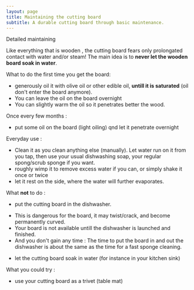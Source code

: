 ```yaml
---
layout: page
title: Maintaining the cutting board
subtitle: A durable cutting board through basic maintenance.
---
```

Detailed maintaining

Like everything that is wooden , 
the cutting board fears only prolongated contact with water and/or steam! 
The main idea is to __never let the wooden board soak in water__.


What to do the first time you get the board: 


 - generously oil it with olive oil or other edible oil, __untill it is saturated__ (oil don't enter the board anymore).
 - You can leave the oil on the board overnight
 - You can slightly warm the oil so it penetrates better the wood.  


Once every few months :


 - put some oil on the board (light oiling) qnd let it penetrate overnight

 
Everyday use : 


 - Clean it as you clean anything else (manually). Let water run on it from you tap, then use your usual dishwashing soap, your regular spong/scrub sponge if you want. 
 - roughly wimp it to remove excess water if you can, or simply shake it once or twice
 - let it rest on the side, where the water will further evaporates.
  
  

What __not__ to do : 


 - put the cutting board in the dishwasher. 
  * This is dangerous for the board, it may twist/crack, and become permanently curved.
  * Your board is not available untill the dishwasher is launched and finished.
  * And you don't gain any time : The time to put the board in and out the dishwasher is about the same as the time for a fast sponge cleaning.
 - let the cutting board soak in water (for instance in your kitchen sink)

 
What you could try :


 - use your cutting board as a trivet (table mat) 
